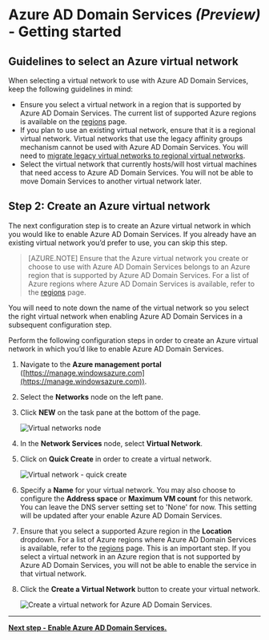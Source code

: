 <properties
	pageTitle="Azure Active Directory Domain Services preview: Getting Started | Microsoft Azure"
	description="Getting started with Azure Active Directory Domain Services"
	services="active-directory-ds"
	documentationCenter=""
	authors="mahesh-unnikrishnan"
	manager="udayh"
	editor="femila"/>

<tags
	ms.service="active-directory-ds"
	ms.workload="identity"
	ms.tgt_pltfrm="na"
	ms.devlang="na"
	ms.topic="article"
	ms.date="10/05/2015"
	ms.author="mahesh-unnikrishnan"/>

# Azure AD Domain Services *(Preview)* - Getting started

## Guidelines to select an Azure virtual network
When selecting a virtual network to use with Azure AD Domain Services, keep the following guidelines in mind:
- Ensure you select a virtual network in a region that is supported by Azure AD Domain Services. The current list of supported Azure regions is available on the [regions](active-directory-ds-regions.md) page.
- If you plan to use an existing virtual network, ensure that it is a regional virtual network. Virtual networks that use the legacy affinity groups mechanism cannot be used with Azure AD Domain Services. You will need to [migrate legacy virtual networks to regional virtual networks](../virtual-networks-migrate-to-regional-vnet.md).
- Select the virtual network that currently hosts/will host virtual machines that need access to Azure AD Domain Services. You will not be able to move Domain Services to another virtual network later.


## Step 2: Create an Azure virtual network
The next configuration step is to create an Azure virtual network in which you would like to enable Azure AD Domain Services. If you already have an existing virtual network you’d prefer to use, you can skip this step.

> [AZURE.NOTE] Ensure that the Azure virtual network you create or choose to use with Azure AD Domain Services belongs to an Azure region that is supported by Azure AD Domain Services. For a list of Azure regions where Azure AD Domain Services is available, refer to the [regions](active-directory-ds-regions.md) page.

You will need to note down the name of the virtual network so you select the right virtual network when enabling Azure AD Domain Services in a subsequent configuration step.

Perform the following configuration steps in order to create an Azure virtual network in which you’d like to enable Azure AD Domain Services.

1. Navigate to the **Azure management portal** ([https://manage.windowsazure.com](https://manage.windowsazure.com)).
2. Select the **Networks** node on the left pane.
3. Click **NEW** on the task pane at the bottom of the page.

    ![Virtual networks node](./media/active-directory-domain-services-getting-started/virtual-networks.png)

4. In the **Network Services** node, select **Virtual Network**.
5. Click on **Quick Create** in order to create a virtual network.

    ![Virtual network - quick create](./media/active-directory-domain-services-getting-started/virtual-network-quickcreate.png)

6. Specify a **Name** for your virtual network. You may also choose to configure the **Address space** or **Maximum VM count** for this network. You can leave the DNS server setting set to 'None' for now. This setting will be updated after your enable Azure AD Domain Services.
7. Ensure that you select a supported Azure region in the **Location** dropdown. For a list of Azure regions where Azure AD Domain Services is available, refer to the [regions](active-directory-ds-regions.md) page. This is an important step. If you select a virtual network in an Azure region that is not supported by Azure AD Domain Services, you will not be able to enable the service in that virtual network.
8. Click the **Create a Virtual Network** button to create your virtual network.

    ![Create a virtual network for Azure AD Domain Services.](./media/active-directory-domain-services-getting-started/create-vnet.png)

---
[**Next step - Enable Azure AD Domain Services.**](active-directory-ds-getting-started-enableaadds.md)

